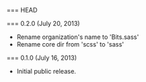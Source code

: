 === HEAD

=== 0.2.0 (July 20, 2013)

* Rename organization's name to 'Bits.sass'
* Rename core dir from 'scss' to 'sass'

=== 0.1.0 (July 16, 2013)

* Initial public release.